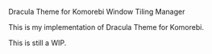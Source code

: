 Dracula Theme for Komorebi Window Tiling Manager

This is my implementation of Dracula Theme for Komorebi.

This is still a WIP.

